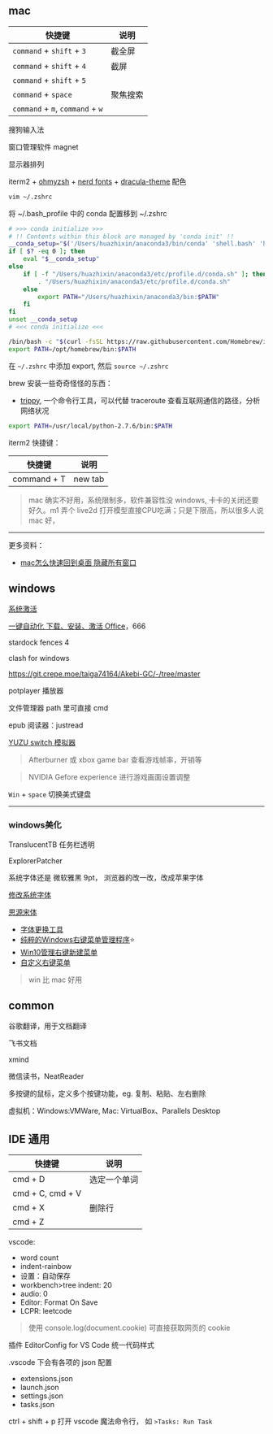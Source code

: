 
## mac 

| 快捷键                           | 说明     |
| -------------------------------- | -------- |
| `command` + `shift` + `3`        | 截全屏   |
| `command` + `shift` + `4`        | 截屏     |
| `command` + `shift` + `5`        |          |
| `command` + `space`              | 聚焦搜索 |
| `command` + `m`, `command` + `w` |          |

搜狗输入法

窗口管理软件 magnet

显示器排列

iterm2 + [ohmyzsh](https://github.com/ohmyzsh/ohmyzsh) + [nerd fonts](https://github.com/ryanoasis/nerd-fonts) + [dracula-theme](https://github.com/dracula/dracula-theme) 配色

```zsh
vim ~/.zshrc
```

将 ~/.bash_profile 中的 conda 配置移到 ~/.zshrc

```bash
# >>> conda initialize >>>
# !! Contents within this block are managed by 'conda init' !!
__conda_setup="$('/Users/huazhixin/anaconda3/bin/conda' 'shell.bash' 'hook' 2> /dev/null)"
if [ $? -eq 0 ]; then
    eval "$__conda_setup"
else
    if [ -f "/Users/huazhixin/anaconda3/etc/profile.d/conda.sh" ]; then
        . "/Users/huazhixin/anaconda3/etc/profile.d/conda.sh"
    else
        export PATH="/Users/huazhixin/anaconda3/bin:$PATH"
    fi
fi
unset __conda_setup
# <<< conda initialize <<<
```

```bash
/bin/bash -c "$(curl -fsSL https://raw.githubusercontent.com/Homebrew/install/HEAD/install.sh)"
export PATH=/opt/homebrew/bin:$PATH
```

在 `~/.zshrc` 中添加 export, 然后 `source ~/.zshrc`


brew 安装一些奇奇怪怪的东西：

- [trippy](https://trippy.cli.rs/), 一个命令行工具，可以代替 traceroute 查看互联网通信的路径，分析网络状况



```bash
export PATH=/usr/local/python-2.7.6/bin:$PATH 
```



iterm2 快捷键：

| 快捷键      | 说明    |
| ----------- | ------- |
| command + T | new tab |









>mac 确实不好用，系统限制多，软件兼容性没 windows, 卡卡的关闭还要好久。m1 弄个 live2d 打开模型直接CPU吃满；只是下限高，所以很多人说 mac 好，

--------------------



更多资料：
- [mac怎么快速回到桌面 隐藏所有窗口](https://www.cnblogs.com/guchunchao/p/9771548.html)


## windows

[系统激活](https://github.com/TGSAN/CMWTAT_Digital_Edition)

[一键自动化 下载、安装、激活 Office](https://github.com/OdysseusYuan/LKY_OfficeTools)，666

stardock fences 4

clash for windows

https://git.crepe.moe/taiga74164/Akebi-GC/-/tree/master

potplayer 播放器

文件管理器 path 里可直接 cmd

epub 阅读器：justread

[YUZU switch 模拟器](https://github.com/yuzu-emu/yuzu)

> Afterburner 或 xbox game bar 查看游戏帧率，开销等

> NVIDIA Gefore experience 进行游戏画面设置调整


`Win` + `space` 切换美式键盘

--------------------

### windows美化

TranslucentTB 任务栏透明

ExplorerPatcher

系统字体还是 微软雅黑   9pt， 浏览器的改一改，改成苹果字体

[修改系统字体](https://zhuanlan.zhihu.com/p/601288823)

[思源宋体](https://source.typekit.com/source-han-serif/cn/)

- [字体更换工具](https://github.com/Tatsu-syo/noMeiryoUI)
- [纯粹的Windows右键菜单管理程序](https://github.com/BluePointLilac/ContextMenuManager)⭐
- [Win10管理右键新建菜单](https://blog.csdn.net/weixin_44811846/article/details/103288139)
- [自定义右键菜单](https://shliang.blog.csdn.net/article/details/89286118)


> win 比 mac 好用


## common

谷歌翻译，用于文档翻译

飞书文档

xmind

微信读书，NeatReader

多按键的鼠标，定义多个按键功能，eg. 复制、粘贴、左右删除

虚拟机：Windows:VMWare, Mac: VirtualBox、Parallels Desktop 


## IDE 通用

| 快捷键           | 说明         |
| ---------------- | ------------ |
| cmd + D          | 选定一个单词 |
| cmd + C, cmd + V |              |
| cmd + X          | 删除行       |
| cmd + Z          |              |


vscode:
- word count
- indent-rainbow
- 设置：自动保存
- workbench>tree indent: 20
- audio: 0
- Editor: Format On Save
- LCPR: leetcode

> 使用 console.log(document.cookie) 可直接获取网页的 cookie

插件 EditorConfig for VS Code 统一代码样式

.vscode 下会有各项的 json 配置
- extensions.json
- launch.json
- settings.json
- tasks.json


ctrl + shift + p 打开 vscode 魔法命令行， 如 `>Tasks: Run Task`